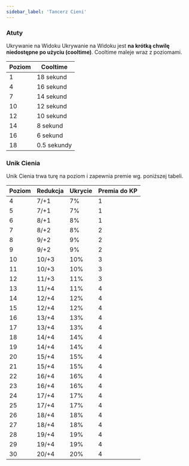 ```yaml
---
sidebar_label: 'Tancerz Cieni'
---
```



### Atuty

Ukrywanie na Widoku
Ukrywanie na Widoku jest **na krótką chwilę niedostępne po użyciu (cooltime)**. Cooltime maleje wraz z poziomami.

| Poziom | Cooltime    |
|--------|-------------|
| 1      | 18 sekund   |
| 4      | 16 sekund   |
| 7      | 14 sekund   |
| 10     | 12 sekund   |
| 12     | 10 sekund   |
| 14     | 8 sekund    |
| 16     | 6 sekund    |
| 18     | 0.5 sekundy |

### Unik Cienia

Unik Cienia trwa turę na poziom i zapewnia premie wg. poniższej tabeli.

| Poziom | Redukcja | Ukrycie | Premia do KP |
|--------|----------|---------|--------------|
| 4      |   7/+1   |    7%   |       1      |
| 5      |   7/+1   |    7%   |       1      |
| 6      |   8/+1   |    8%   |       1      |
| 7      |   8/+2   |    8%   |       2      |
| 8      |   9/+2   |    9%   |       2      |
| 9      |   9/+2   |    9%   |       2      |
| 10     |   10/+3  |   10%   |       3      |
| 11     |   10/+3  |   10%   |       3      |
| 12     |   11/+3  |   11%   |       3      |
| 13     |   11/+4  |   11%   |       4      |
| 14     |   12/+4  |   12%   |       4      |
| 15     |   12/+4  |   12%   |       4      |
| 16     |   13/+4  |   13%   |       4      |
| 17     |   13/+4  |   13%   |       4      |
| 18     |   14/+4  |   14%   |       4      |
| 19     |   14/+4  |   14%   |       4      |
| 20     |   15/+4  |   15%   |       4      |
| 21     |   15/+4  |   15%   |       4      |
| 22     |   16/+4  |   16%   |       4      |
| 23     |   16/+4  |   16%   |       4      |
| 24     |   17/+4  |   17%   |       4      |
| 25     |   17/+4  |   17%   |       4      |
| 26     |   18/+4  |   18%   |       4      |
| 27     |   18/+4  |   18%   |       4      |
| 28     |   19/+4  |   19%   |       4      |
| 29     |   19/+4  |   19%   |       4      |
| 30     |   20/+4  |   20%   |       4      |
